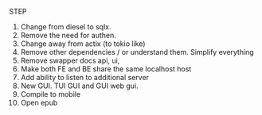 STEP

1. Change from diesel to sqlx. 
2. Remove the need for authen.
3. Change away from actix (to tokio like)
4. Remove other dependencies / or understand them. Simplify everything
5. Remove swapper docs api, ui, 
6. Make both FE and BE share the same localhost host
7. Add ability to listen to additional server
8. New GUI. TUI GUI and GUI web gui. 
9. Compile to mobile
10. Open epub